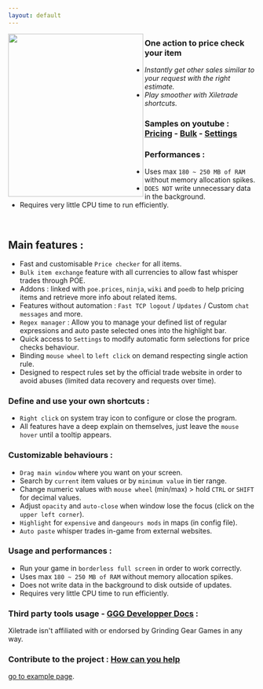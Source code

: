 ```yaml
---
layout: default
---
```

<img align="left" width="275" height="332" src="https://github.com/user-attachments/assets/ba015744-ccc2-4bcb-87e1-e07165fcdb33" >    

### One action to price check your item

* _Instantly get other sales similar to your request with the right estimate._
* _Play smoother with Xiletrade shortcuts._

### Samples on youtube : [Pricing](https://youtu.be/4mP3uOsr8oc) - [Bulk](https://youtu.be/6yuLZXTho-A) - [Settings](https://youtu.be/libdIjrNM-8)<br>

### Performances :

* Uses max `180 ~ 250 MB of RAM` without memory allocation spikes.
* `DOES NOT` write unnecessary data in the background.
* Requires very little CPU time to run efficiently.

<br>

## Main features :

* Fast and customisable `Price checker` for all items.
* `Bulk item exchange` feature with all currencies to allow fast whisper trades through POE.
* Addons : linked with `poe.prices`, `ninja`, `wiki` and `poedb` to help pricing items and retrieve more info about related items.
* Features without automation : `Fast TCP logout` / `Updates` / Custom `chat messages` and more.
* `Regex manager` : Allow you to manage your defined list of regular expressions and auto paste selected ones into the highlight bar.
* Quick access to `Settings` to modify automatic form selections for price checks behaviour.
* Binding `mouse wheel` to `left click` on demand respecting single action rule.
* Designed to respect rules set by the official trade website in order to avoid abuses (limited data recovery and requests over time).

### Define and use your own shortcuts :

* `Right click` on system tray icon to configure or close the program.
* All features have a deep explain on themselves, just leave the `mouse hover` until a tooltip appears.

### Customizable behaviours :

* `Drag main window` where you want on your screen.
* Search by `current` item values or by `minimum value` in tier range.
* Change numeric values with `mouse wheel` (min/max) > hold `CTRL` or `SHIFT` for decimal values.
* Adjust `opacity` and `auto-close` when window lose the focus (click on the `upper left corner`).
* `Highlight` for `expensive` and `dangeours mods` in maps (in config file).
* `Auto paste` whisper trades in-game from external websites.

### Usage and performances :
* Run your game in `borderless full screen` in order to work correctly.
* Uses max `180 ~ 250 MB of RAM` without memory allocation spikes.
* Does not write data in the background to disk outside of updates.
* Requires very little CPU time to run efficiently.

### Third party tools usage - [GGG Developper Docs](https://www.pathofexile.com/developer/docs/index#policy) :
Xiletrade isn't affiliated with or endorsed by Grinding Gear Games in any way.<br>

### Contribute to the project : [How can you help](https://github.com/maxensas/xiletrade/blob/master/CONTRIBUTING.md)


[go to example page](./example-page.html).